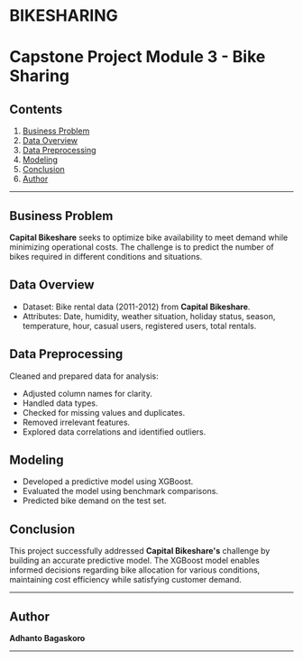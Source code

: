 # BIKESHARING

# Capstone Project Module 3 - Bike Sharing

## Contents

1. [Business Problem](#business-problem-understanding)
2. [Data Overview](#data-understanding)
3. [Data Preprocessing](#data-preprocessing)
4. [Modeling](#modeling)
5. [Conclusion](#conclusion)
6. [Author](#author)

---

## Business Problem

**Capital Bikeshare** seeks to optimize bike availability to meet demand while minimizing operational costs. The challenge is to predict the number of bikes required in different conditions and situations.

## Data Overview

- Dataset: Bike rental data (2011-2012) from **Capital Bikeshare**.
- Attributes: Date, humidity, weather situation, holiday status, season, temperature, hour, casual users, registered users, total rentals.

## Data Preprocessing

Cleaned and prepared data for analysis:
- Adjusted column names for clarity.
- Handled data types.
- Checked for missing values and duplicates.
- Removed irrelevant features.
- Explored data correlations and identified outliers.

## Modeling

- Developed a predictive model using XGBoost.
- Evaluated the model using benchmark comparisons.
- Predicted bike demand on the test set.

## Conclusion

This project successfully addressed **Capital Bikeshare's** challenge by building an accurate predictive model. The XGBoost model enables informed decisions regarding bike allocation for various conditions, maintaining cost efficiency while satisfying customer demand.

---

## Author

**Adhanto Bagaskoro**

---
